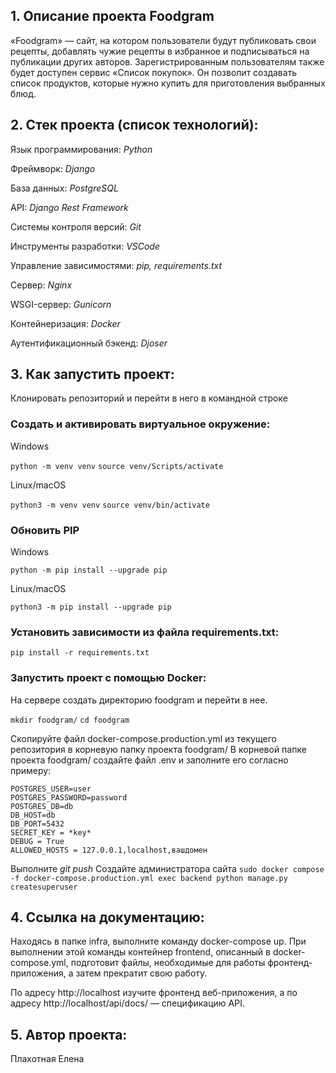 ## 1. Описание проекта Foodgram
«Foodgram» — сайт, на котором пользователи будут публиковать свои рецепты, добавлять чужие рецепты в избранное и подписываться на публикации других авторов. 
Зарегистрированным пользователям также будет доступен сервис «Список покупок». 
Он позволит создавать список продуктов, которые нужно купить для приготовления выбранных блюд.

## 2. Стек проекта (список технологий):

Язык программирования: *Python*

Фреймворк: *Django*

База данных: *PostgreSQL*

API: *Django Rest Framework*

Системы контроля версий: *Git*

Инструменты разработки: *VSCode*

Управление зависимостями: *pip, requirements.txt*

Сервер: *Nginx*

WSGI-сервер: *Gunicorn*

Контейнеризация: *Docker*

Аутентификационный бэкенд: *Djoser*

## 3. Как запустить проект: 

Клонировать репозиторий и перейти в него в командной строке 
 
### Cоздать и активировать виртуальное окружение: 

Windows 

``` python -m venv venv ``` 
``` source venv/Scripts/activate ``` 

Linux/macOS

``` python3 -m venv venv ``` 
``` source venv/bin/activate ``` 

### Обновить PIP 
 
Windows 

``` python -m pip install --upgrade pip ``` 

Linux/macOS 

``` python3 -m pip install --upgrade pip ``` 
 
### Установить зависимости из файла requirements.txt: 
 
``` pip install -r requirements.txt ``` 
 

### Запустить проект с помощью Docker: 

На сервере создать директорию foodgram и перейти в нее.

```mkdir foodgram/```
```cd foodgram```

Скопируйте файл docker-compose.production.yml из текущего репозитория в корневую папку проекта foodgram/
В корневой папке проекта foodgram/ создайте файл .env и заполните его согласно примеру:
```
POSTGRES_USER=user
POSTGRES_PASSWORD=password
POSTGRES_DB=db
DB_HOST=db
DB_PORT=5432
SECRET_KEY = *key*
DEBUG = True
ALLOWED_HOSTS = 127.0.0.1,localhost,вашдомен
```
Выполните *git push*
Создайте администратора сайта
```sudo docker compose -f docker-compose.production.yml exec backend python manage.py createsuperuser```

## 4. Ссылка на документацию:
Находясь в папке infra, выполните команду docker-compose up. При выполнении этой команды контейнер frontend, описанный в docker-compose.yml, подготовит файлы, необходимые для работы фронтенд-приложения, а затем прекратит свою работу.

По адресу http://localhost изучите фронтенд веб-приложения, а по адресу http://localhost/api/docs/ — спецификацию API.

## 5. Автор проекта:

Плахотная Елена 
